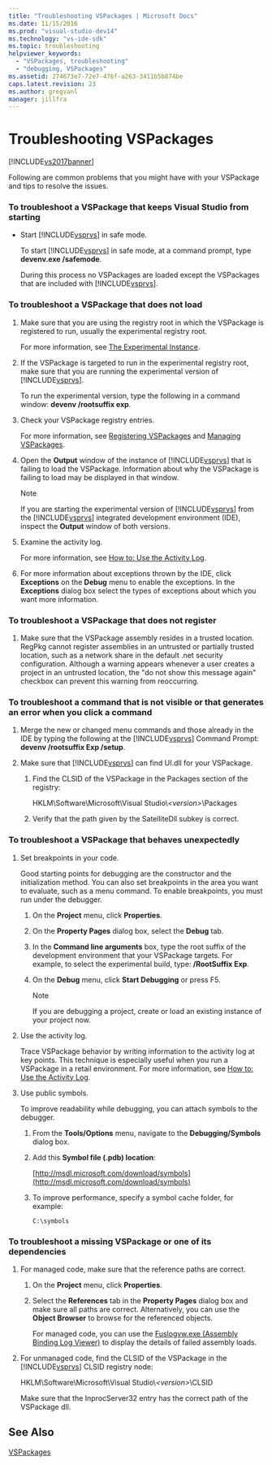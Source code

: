 ```yaml
---
title: "Troubleshooting VSPackages | Microsoft Docs"
ms.date: 11/15/2016
ms.prod: "visual-studio-dev14"
ms.technology: "vs-ide-sdk"
ms.topic: troubleshooting
helpviewer_keywords: 
  - "VSPackages, troubleshooting"
  - "debugging, VSPackages"
ms.assetid: 274673e7-72e7-476f-a263-3411b5b874be
caps.latest.revision: 23
ms.author: gregvanl
manager: jillfra
---
```

# Troubleshooting VSPackages
[!INCLUDE[vs2017banner](../includes/vs2017banner.md)]

Following are common problems that you might have with your VSPackage and tips to resolve the issues.  
  
### To troubleshoot a VSPackage that keeps Visual Studio from starting  
  
- Start [!INCLUDE[vsprvs](../includes/vsprvs-md.md)] in safe mode.  
  
     To start [!INCLUDE[vsprvs](../includes/vsprvs-md.md)] in safe mode, at a command prompt, type **devenv.exe /safemode**.  
  
     During this process no VSPackages are loaded except the VSPackages that are included with [!INCLUDE[vsprvs](../includes/vsprvs-md.md)].  
  
### To troubleshoot a VSPackage that does not load  
  
1. Make sure that you are using the registry root in which the VSPackage is registered to run, usually the experimental registry root.  
  
     For more information, see [The Experimental Instance](../extensibility/the-experimental-instance.md).  
  
2. If the VSPackage is targeted to run in the experimental registry root, make sure that you are running the experimental version of [!INCLUDE[vsprvs](../includes/vsprvs-md.md)].  
  
     To run the experimental version, type the following in a command window: **devenv /rootsuffix exp**.  
  
3. Check your VSPackage registry entries.  
  
     For more information, see [Registering VSPackages](internals/registering-vspackages.md) and [Managing VSPackages](../extensibility/managing-vspackages.md).  
  
4. Open the **Output** window of the instance of [!INCLUDE[vsprvs](../includes/vsprvs-md.md)] that is failing to load the VSPackage. Information about why the VSPackage is failing to load may be displayed in that window.  
  
    > [!NOTE]
    > If you are starting the experimental version of [!INCLUDE[vsprvs](../includes/vsprvs-md.md)] from the [!INCLUDE[vsprvs](../includes/vsprvs-md.md)] integrated development environment (IDE), inspect the **Output** window of both versions.  
  
5. Examine the activity log.  
  
     For more information, see [How to: Use the Activity Log](../extensibility/how-to-use-the-activity-log.md).  
  
6. For more information about exceptions thrown by the IDE, click **Exceptions** on the **Debug** menu to enable the exceptions. In the **Exceptions** dialog box select the types of exceptions about which you want more information.  
  
### To troubleshoot a VSPackage that does not register  
  
1. Make sure that the VSPackage assembly resides in a trusted location. RegPkg cannot register assemblies in an untrusted or partially trusted location, such as a network share in the default .net security configuration. Although a warning appears whenever a user creates a project in an untrusted location, the "do not show this message again" checkbox can prevent this warning from reoccurring.  
  
### To troubleshoot a command that is not visible or that generates an error when you click a command  
  
1. Merge the new or changed menu commands and those already in the IDE by typing the following at the [!INCLUDE[vsprvs](../includes/vsprvs-md.md)] Command Prompt: **devenv /rootsuffix Exp /setup**.  
  
2. Make sure that [!INCLUDE[vsprvs](../includes/vsprvs-md.md)] can find UI.dll for your VSPackage.  
  
    1. Find the CLSID of the VSPackage in the Packages section of the registry:  
  
         HKLM\Software\Microsoft\Visual Studio\\*\<version>*\Packages  
  
    2. Verify that the path given by the SatelliteDll subkey is correct.  
  
### To troubleshoot a VSPackage that behaves unexpectedly  
  
1. Set breakpoints in your code.  
  
     Good starting points for debugging are the constructor and the initialization method. You can also set breakpoints in the area you want to evaluate, such as a menu command. To enable breakpoints, you must run under the debugger.  
  
    1. On the **Project** menu, click **Properties**.  
  
    2. On the **Property Pages** dialog box, select the **Debug** tab.  
  
    3. In the **Command line arguments** box, type the root suffix of the development environment that your VSPackage targets. For example, to select the experimental build, type: **/RootSuffix Exp**.  
  
    4. On the **Debug** menu, click **Start Debugging** or press F5.  
  
        > [!NOTE]
        > If you are debugging a project, create or load an existing instance of your project now.  
  
2. Use the activity log.  
  
     Trace VSPackage behavior by writing information to the activity log at key points. This technique is especially useful when you run a VSPackage in a retail environment. For more information, see [How to: Use the Activity Log](../extensibility/how-to-use-the-activity-log.md).  
  
3. Use public symbols.  
  
     To improve readability while debugging, you can attach symbols to the debugger.  
  
    1. From the **Tools/Options** menu, navigate to the **Debugging/Symbols** dialog box.  
  
    2. Add this **Symbol file (.pdb) location**:  
  
         [http://msdl.microsoft.com/download/symbols](http://msdl.microsoft.com/download/symbols)  
  
    3. To improve performance, specify a symbol cache folder, for example:  
  
        ```  
        C:\symbols  
        ```  
  
### To troubleshoot a missing VSPackage or one of its dependencies  
  
1. For managed code, make sure that the reference paths are correct.  
  
   1. On the **Project** menu, click **Properties**.  
  
   2. Select the **References** tab in the **Property Pages** dialog box and make sure all paths are correct. Alternatively, you can use the **Object Browser** to browse for the referenced objects.  
  
        For managed code, you can use the [Fuslogvw.exe (Assembly Binding Log Viewer)](https://msdn.microsoft.com/library/e32fa443-0778-4cc3-bf36-5c8ea297d296) to display the details of failed assembly loads.  
  
2. For unmanaged code, find the CLSID of the VSPackage in the [!INCLUDE[vsprvs](../includes/vsprvs-md.md)] CLSID registry node:  
  
    HKLM\Software\Microsoft\Visual Studio\\*\<version>*\CLSID  
  
   Make sure that the InprocServer32 entry has the correct path of the VSPackage dll.  
  
## See Also  
 [VSPackages](../extensibility/internals/vspackages.md)
